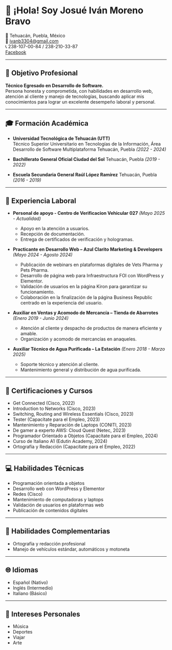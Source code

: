 # 👋 ¡Hola! Soy Josué Iván Moreno Bravo

📍 Tehuacán, Puebla, México  
📧 ivanb3304@gmail.com  
📞 238-107-00-84 / 238-210-33-87  
[Facebook](https://www.facebook.com/ivan.bravo.37004)  

---

## 🎯 Objetivo Profesional
**Técnico Egresado en Desarrollo de Software.**  
Persona honesta y comprometida, con habilidades en desarrollo web, atención al cliente y manejo de tecnologías, buscando aplicar mis conocimientos para lograr un excelente desempeño laboral y personal.

---

## 🎓 Formación Académica
- **Universidad Tecnológica de Tehuacán (UTT)**  
  Técnico Superior Universitario en Tecnologías de la Información, Área Desarrollo de Software Multiplataforma
  Tehuacán, Puebla *(2022 - 2024)*

- **Bachillerato General Oficial Ciudad del Sol**
  Tehuacán, Puebla *(2019 - 2022)*

- **Escuela Secundaria General Raúl López Ramírez**
  Tehuacán, Puebla *(2016 - 2019)*

---

## 💼 Experiencia Laboral
- **Personal de apoyo - Centro de Verificacion Vehicular 027** *(Mayo 2025 - Actualidad)*
  - Apoyo en la atención a usuarios.
  - Recepción de documentación.
  - Entrega de certificados de verificación y hologramas.

- **Practicante en Desarrollo Web – Azul Clarito Marketing & Developers** *(Mayo 2024 - Agosto 2024)*  
  - Publicación de webinars en plataformas digitales de Vets Pharma y Pets Pharma.
  - Desarrollo de página web para Infraestructura FOI con WordPress y Elementor.
  - Validación de usuarios en la página Kiron para garantizar su funcionamiento.
  - Colaboración en la finalización de la página Business Republic centrado en la experiencia del usuario.

- **Auxiliar en Ventas y Acomodo de Mercancía – Tienda de Abarrotes** *(Enero 2019 - Junio 2024)*  
  - Atención al cliente y despacho de productos de manera eficiente y amable.
  - Organización y acomodo de mercancías en anaqueles.

- **Auxiliar Técnico de Agua Purificada – La Estación** *(Enero 2018 - Marzo 2025)*  
  - Soporte técnico y atención al cliente.
  - Mantenimiento general y distribución de agua purificada.

---

## 🏅 Certificaciones y Cursos
- Get Connected (Cisco, 2022)
- Introduction to Networks (Cisco, 2023)
- Switching, Routing and Wireless Essentials (Cisco, 2023)
- Tester (Capacítate para el Empleo, 2023)
- Mantenimiento y Reparación de Laptops (CONITI, 2023)
- De gamer a experto AWS: Cloud Quest (Netec, 2023)
- Programador Orientado a Objetos (Capacítate para el Empleo, 2024)
- Curso de Italiano A1 (Edutin Academy, 2024)
- Ortografía y Redacción (Capacítate para el Empleo, 2022)

---

## 💻 Habilidades Técnicas
- Programación orientada a objetos
- Desarrollo web con WordPress y Elementor
- Redes (Cisco)
- Mantenimiento de computadoras y laptops
- Validación de usuarios en plataformas web
- Publicación de contenidos digitales

---

## 🧰 Habilidades Complementarias
- Ortografía y redacción profesional
- Manejo de vehículos estándar, automáticos y motoneta

---

## 🌐 Idiomas
- Español (Nativo)
- Inglés (Intermedio)
- Italiano (Básico)

---

## 🎨 Intereses Personales
- Música
- Deportes
- Viajar
- Arte
